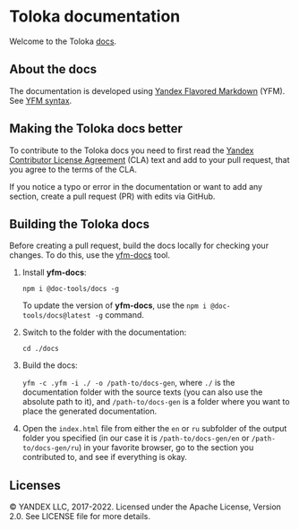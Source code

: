 # Toloka documentation

Welcome to the Toloka [docs](https://toloka.ai/en/docs/).

## About the docs

The documentation is developed using [Yandex Flavored Markdown](https://github.com/yandex-cloud/yfm-docs) (YFM). See [YFM syntax](https://github.com/yandex-cloud/yfm-transform/blob/master/DOCS.md).

## Making the Toloka docs better

To contribute to the Toloka docs you need to first read the [Yandex Contributor License Agreement](https://github.com/Toloka/docs/blob/main/CONTRIBUTING.md) (CLA) text and add to your pull request, that you agree to the terms of the CLA.

If you notice a typo or error in the documentation or want to add any section, create a pull request (PR) with edits via GitHub.

## Building the Toloka docs

Before creating a pull request, build the docs locally for checking your changes. To do this, use the [yfm-docs](https://github.com/yandex-cloud/yfm-docs) tool.

1. Install **yfm-docs**:

   `npm i @doc-tools/docs -g`

   To update the version of **yfm-docs**, use the `npm i @doc-tools/docs@latest -g` command.

2. Switch to the folder with the documentation:

   `cd ./docs`

3. Build the docs:

   `yfm -c .yfm -i ./ -o /path-to/docs-gen`, where `./` is the documentation folder with the source texts (you can also use the absolute path to it), and `/path-to/docs-gen` is a folder where you want to place the generated documentation.

4. Open the `index.html` file from either the `en` or `ru` subfolder of the output folder you specified (in our case it is `/path-to/docs-gen/en` or `/path-to/docs-gen/ru`) in your favorite browser, go to the section you contributed to, and see if everything is okay.

## Licenses

© YANDEX LLC, 2017-2022. Licensed under the Apache License, Version 2.0. See LICENSE file for more details.

